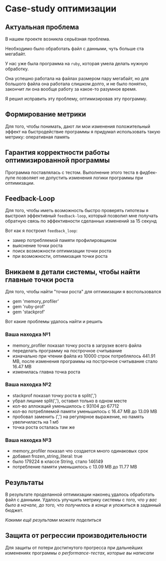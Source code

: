 # Case-study оптимизации

## Актуальная проблема
В нашем проекте возникла серьёзная проблема.

Необходимо было обработать файл с данными, чуть больше ста мегабайт.

У нас уже была программа на `ruby`, которая умела делать нужную обработку.

Она успешно работала на файлах размером пару мегабайт, но для большого файла она работала слишком долго, и не было понятно, закончит ли она вообще работу за какое-то разумное время.

Я решил исправить эту проблему, оптимизировав эту программу.

## Формирование метрики
Для того, чтобы понимать, дают ли мои изменения положительный эффект на быстродействие программы я придумал использовать такую метрику: оперативная память

## Гарантия корректности работы оптимизированной программы
Программа поставлялась с тестом. Выполнение этого теста в фидбек-лупе позволяет не допустить изменения логики программы при оптимизации.

## Feedback-Loop
Для того, чтобы иметь возможность быстро проверять гипотезы я выстроил эффективный `feedback-loop`, который позволил мне получать обратную связь по эффективности сделанных изменений за 15 секунд

Вот как я построил `feedback_loop`: 
- замер потребляемой памяти профилировщиком
- выяснение точки роста
- поиск возможности оптимизации точки роста
- при возможности, оптимизация точки роста

## Вникаем в детали системы, чтобы найти главные точки роста
Для того, чтобы найти "точки роста" для оптимизации я воспользовался 
- gem 'memory_profiler'
- gem 'ruby-prof'
- gem 'stackprof'

Вот какие проблемы удалось найти и решить

### Ваша находка №1
- memory_profiler показал точку роста в загрузке всего файла
- переделать программу на построчное считывание
- изначально при чтении файла из 10000 строк потреблялось 441.91 MB, после изменения программы на построчное считывание стало 16.47 MB
- изменилась главна точка роста

### Ваша находка №2
- stackprof показал точку роста в split(',')
- убрал лишние split(','), оставил только в одном месте
- кол-во аллокаций уменьшилось с 93104 до 67712
- кол-во потребляемой памяти уменьшилось с 16.47 MB до 13.09 MB
- пробовал заменить (',') на регулярное выражение, но память увеличиласть на 1 мб
- точка роста осталась там же

### Ваша находка №3
- memory_profiler показал что создается много одинаковых срок
- добавил frozen_string_literal: true
- было 179224 в классе String, стало 146149
- потребление памяти уменьшилось с 13.09 MB до 11.77 MB

## Результаты
В результате проделанной оптимизации наконец удалось обработать файл с данными.
Удалось улучшить метрику системы с *того, что у вас было в начале, до того, что получилось в конце* и уложиться в заданный бюджет.

*Какими ещё результами можете поделиться*

## Защита от регрессии производительности
Для защиты от потери достигнутого прогресса при дальнейших изменениях программы *о performance-тестах, которые вы написали*
